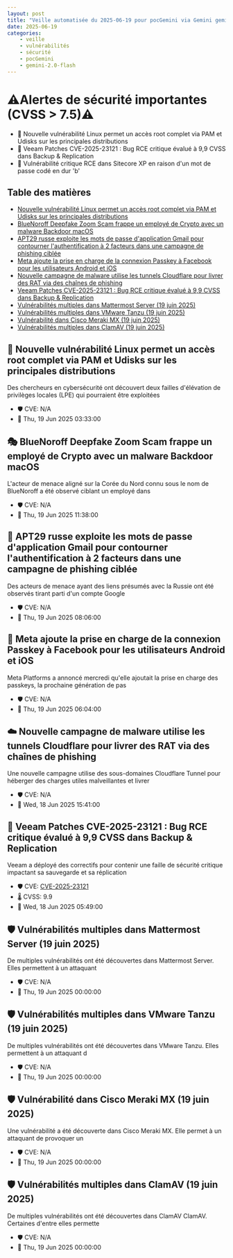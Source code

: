 ```yaml
---
layout: post
title: "Veille automatisée du 2025-06-19 pour pocGemini via Gemini gemini-2.0-flash"
date: 2025-06-19
categories:
    - veille
    - vulnérabilités
    - sécurité
    - pocGemini
    - gemini-2.0-flash
---
```

# ⚠️Alertes de sécurité importantes (CVSS > 7.5)⚠️
* 🚨 Nouvelle vulnérabilité Linux permet un accès root complet via PAM et Udisks sur les principales distributions
* 🚨 Veeam Patches CVE-2025-23121 : Bug RCE critique évalué à 9,9 CVSS dans Backup & Replication
* 🚨 Vulnérabilité critique RCE dans Sitecore XP en raison d'un mot de passe codé en dur 'b'

## Table des matières
* [Nouvelle vulnérabilité Linux permet un accès root complet via PAM et Udisks sur les principales distributions](#nouvelle-vulnérabilité-linux-permet-un-accès-root-complet-via-pam-et-udisks-sur-les-principales-distributions)
* [BlueNoroff Deepfake Zoom Scam frappe un employé de Crypto avec un malware Backdoor macOS](#bluenoroff-deepfake-zoom-scam-frappe-un-employé-de-crypto-avec-un-malware-backdoor-macos)
* [APT29 russe exploite les mots de passe d'application Gmail pour contourner l'authentification à 2 facteurs dans une campagne de phishing ciblée](#apt29-russe-exploite-les-mots-de-passe-dapplication-gmail-pour-contourner-lauthentification-à-2-facteurs-dans-une-campagne-de-phishing-ciblée)
* [Meta ajoute la prise en charge de la connexion Passkey à Facebook pour les utilisateurs Android et iOS](#meta-ajoute-la-prise-en-charge-de-la-connexion-passkey-à-facebook-pour-les-utilisateurs-android-et-ios)
* [Nouvelle campagne de malware utilise les tunnels Cloudflare pour livrer des RAT via des chaînes de phishing](#nouvelle-campagne-de-malware-utilise-les-tunnels-cloudflare-pour-livrer-des-rat-via-des-chaînes-de-phishing)
* [Veeam Patches CVE-2025-23121 : Bug RCE critique évalué à 9,9 CVSS dans Backup & Replication](#veeam-patches-cve-2025-23121--bug-rce-critique-évalué-à-99-cvss-dans-backup--replication)
* [Vulnérabilités multiples dans Mattermost Server (19 juin 2025)](#vulnérabilités-multiples-dans-mattermost-server-19-juin-2025)
* [Vulnérabilités multiples dans VMware Tanzu (19 juin 2025)](#vulnérabilités-multiples-dans-vmware-tanzu-19-juin-2025)
* [Vulnérabilité dans Cisco Meraki MX (19 juin 2025)](#vulnérabilité-dans-cisco-meraki-mx-19-juin-2025)
* [Vulnérabilités multiples dans ClamAV (19 juin 2025)](#vulnérabilités-multiples-dans-clamav-19-juin-2025)

## 🚨 Nouvelle vulnérabilité Linux permet un accès root complet via PAM et Udisks sur les principales distributions
Des chercheurs en cybersécurité ont découvert deux failles d'élévation de privilèges locales (LPE) qui pourraient être exploitées
* 🛡️ CVE: N/A
* 📅 Thu, 19 Jun 2025 03:33:00 

## 🎭 BlueNoroff Deepfake Zoom Scam frappe un employé de Crypto avec un malware Backdoor macOS
L'acteur de menace aligné sur la Corée du Nord connu sous le nom de BlueNoroff a été observé ciblant un employé dans
* 🛡️ CVE: N/A
* 📅 Thu, 19 Jun 2025 11:38:00 

## 🎣 APT29 russe exploite les mots de passe d'application Gmail pour contourner l'authentification à 2 facteurs dans une campagne de phishing ciblée
Des acteurs de menace ayant des liens présumés avec la Russie ont été observés tirant parti d'un compte Google
* 🛡️ CVE: N/A
* 📅 Thu, 19 Jun 2025 08:06:00 

## 🔑 Meta ajoute la prise en charge de la connexion Passkey à Facebook pour les utilisateurs Android et iOS
Meta Platforms a annoncé mercredi qu'elle ajoutait la prise en charge des passkeys, la prochaine génération de pas
* 🛡️ CVE: N/A
* 📅 Thu, 19 Jun 2025 06:04:00 

## ☁️ Nouvelle campagne de malware utilise les tunnels Cloudflare pour livrer des RAT via des chaînes de phishing
Une nouvelle campagne utilise des sous-domaines Cloudflare Tunnel pour héberger des charges utiles malveillantes et livrer
* 🛡️ CVE: N/A
* 📅 Wed, 18 Jun 2025 15:41:00 

## 🚨 Veeam Patches CVE-2025-23121 : Bug RCE critique évalué à 9,9 CVSS dans Backup & Replication
Veeam a déployé des correctifs pour contenir une faille de sécurité critique impactant sa sauvegarde et sa réplication
* 🛡️ CVE: [CVE-2025-23121](https://www.cve.org/CVERecord?id=CVE-2025-23121)
* 🌡️ CVSS: 9.9
* 📅 Wed, 18 Jun 2025 05:49:00 

## 🛡️ Vulnérabilités multiples dans Mattermost Server (19 juin 2025)
De multiples vulnérabilités ont été découvertes dans Mattermost Server. Elles permettent à un attaquant
* 🛡️ CVE: N/A
* 📅 Thu, 19 Jun 2025 00:00:00 

## 🛡️ Vulnérabilités multiples dans VMware Tanzu (19 juin 2025)
De multiples vulnérabilités ont été découvertes dans VMware Tanzu. Elles permettent à un attaquant d
* 🛡️ CVE: N/A
* 📅 Thu, 19 Jun 2025 00:00:00 

## 🛡️ Vulnérabilité dans Cisco Meraki MX (19 juin 2025)
Une vulnérabilité a été découverte dans Cisco Meraki MX. Elle permet à un attaquant de provoquer un
* 🛡️ CVE: N/A
* 📅 Thu, 19 Jun 2025 00:00:00 

## 🛡️ Vulnérabilités multiples dans ClamAV (19 juin 2025)
De multiples vulnérabilités ont été découvertes dans ClamAV ClamAV. Certaines d'entre elles permette
* 🛡️ CVE: N/A
* 📅 Thu, 19 Jun 2025 00:00:00 
